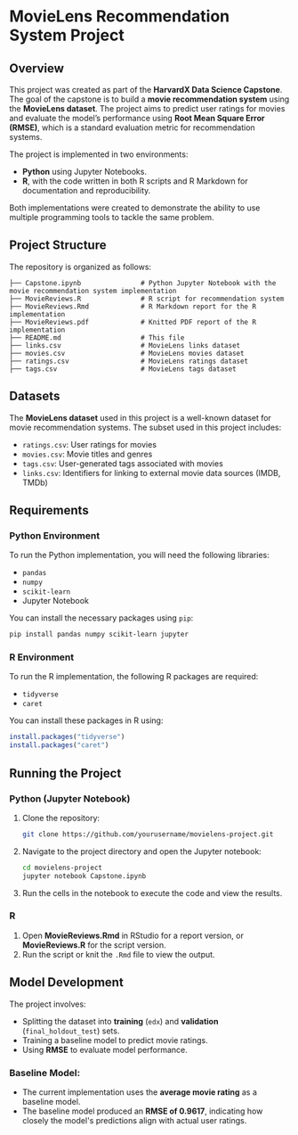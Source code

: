 # MovieLens Recommendation System Project

## Overview

This project was created as part of the **HarvardX Data Science Capstone**. The goal of the capstone is to build a **movie recommendation system** using the **MovieLens dataset**. The project aims to predict user ratings for movies and evaluate the model’s performance using **Root Mean Square Error (RMSE)**, which is a standard evaluation metric for recommendation systems.

The project is implemented in two environments:
- **Python** using Jupyter Notebooks.
- **R**, with the code written in both R scripts and R Markdown for documentation and reproducibility.

Both implementations were created to demonstrate the ability to use multiple programming tools to tackle the same problem.

## Project Structure

The repository is organized as follows:

```
├── Capstone.ipynb               # Python Jupyter Notebook with the movie recommendation system implementation
├── MovieReviews.R               # R script for recommendation system
├── MovieReviews.Rmd             # R Markdown report for the R implementation
├── MovieReviews.pdf             # Knitted PDF report of the R implementation
├── README.md                    # This file
├── links.csv                    # MovieLens links dataset
├── movies.csv                   # MovieLens movies dataset
├── ratings.csv                  # MovieLens ratings dataset
├── tags.csv                     # MovieLens tags dataset
```

## Datasets

The **MovieLens dataset** used in this project is a well-known dataset for movie recommendation systems. The subset used in this project includes:

- `ratings.csv`: User ratings for movies
- `movies.csv`: Movie titles and genres
- `tags.csv`: User-generated tags associated with movies
- `links.csv`: Identifiers for linking to external movie data sources (IMDB, TMDb)

## Requirements

### Python Environment

To run the Python implementation, you will need the following libraries:

- `pandas`
- `numpy`
- `scikit-learn`
- Jupyter Notebook

You can install the necessary packages using `pip`:

```bash
pip install pandas numpy scikit-learn jupyter
```

### R Environment

To run the R implementation, the following R packages are required:

- `tidyverse`
- `caret`

You can install these packages in R using:

```r
install.packages("tidyverse")
install.packages("caret")
```

## Running the Project

### Python (Jupyter Notebook)

1. Clone the repository:
   ```bash
   git clone https://github.com/yourusername/movielens-project.git
   ```

2. Navigate to the project directory and open the Jupyter notebook:
   ```bash
   cd movielens-project
   jupyter notebook Capstone.ipynb
   ```

3. Run the cells in the notebook to execute the code and view the results.

### R

1. Open **MovieReviews.Rmd** in RStudio for a report version, or **MovieReviews.R** for the script version.
2. Run the script or knit the `.Rmd` file to view the output.

## Model Development

The project involves:
- Splitting the dataset into **training** (`edx`) and **validation** (`final_holdout_test`) sets.
- Training a baseline model to predict movie ratings.
- Using **RMSE** to evaluate model performance.

### Baseline Model:
- The current implementation uses the **average movie rating** as a baseline model.
- The baseline model produced an **RMSE of 0.9617**, indicating how closely the model's predictions align with actual user ratings.
